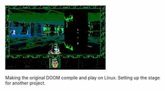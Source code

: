 ![DOOM](./1.jpg)

Making the original DOOM compile and play on Linux.  Setting up the stage for another project.

